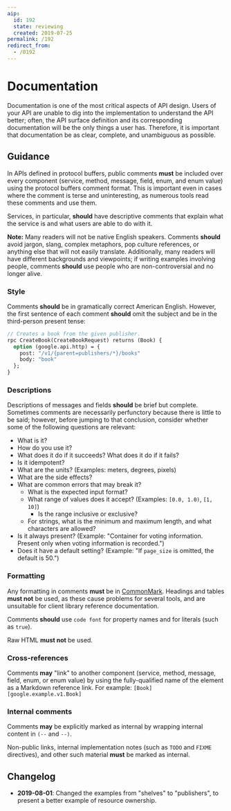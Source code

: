 ```yaml
---
aip:
  id: 192
  state: reviewing
  created: 2019-07-25
permalink: /192
redirect_from:
  - /0192
---
```


# Documentation

Documentation is one of the most critical aspects of API design. Users of your
API are unable to dig into the implementation to understand the API better;
often, the API surface definition and its corresponding documentation will be
the only things a user has. Therefore, it is important that documentation be as
clear, complete, and unambiguous as possible.

## Guidance

In APIs defined in protocol buffers, public comments **must** be included over
every component (service, method, message, field, enum, and enum value) using
the protocol buffers comment format. This is important even in cases where the
comment is terse and uninteresting, as numerous tools read these comments and
use them.

Services, in particular, **should** have descriptive comments that explain what
the service is and what users are able to do with it.

**Note:** Many readers will not be native English speakers. Comments **should**
avoid jargon, slang, complex metaphors, pop culture references, or anything
else that will not easily translate. Additionally, many readers will have
different backgrounds and viewpoints; if writing examples involving people,
comments **should** use people who are non-controversial and no longer alive.

### Style

Comments **should** be in gramatically correct American English. However, the
first sentence of each comment **should** omit the subject and be in the
third-person present tense:

```proto
// Creates a book from the given publisher.
rpc CreateBook(CreateBookRequest) returns (Book) {
  option (google.api.http) = {
    post: "/v1/{parent=publishers/*}/books"
    body: "book"
  };
}
```

### Descriptions

Descriptions of messages and fields **should** be brief but complete. Sometimes
comments are necessarily perfunctory because there is little to be said;
however, before jumping to that conclusion, consider whether some of the
following questions are relevant:

- What is it?
- How do you use it?
- What does it do if it succeeds? What does it do if it fails?
- Is it idempotent?
- What are the units? (Examples: meters, degrees, pixels)
- What are the side effects?
- What are common errors that may break it?
  - What is the expected input format?
  - What range of values does it accept? (Examples: `[0.0, 1.0)`, `[1, 10]`)
    - Is the range inclusive or exclusive?
  - For strings, what is the minimum and maximum length, and what characters
    are allowed?
- Is it always present? (Example: "Container for voting information. Present
  only when voting information is recorded.")
- Does it have a default setting? (Example: "If `page_size` is omitted, the
  default is 50.")

### Formatting

Any formatting in comments **must** be in [CommonMark][]. Headings and tables
**must not** be used, as these cause problems for several tools, and are
unsuitable for client library reference documentation.

Comments **should** use `code font` for property names and for literals (such
as `true`).

Raw HTML **must not** be used.

### Cross-references

Comments **may** "link" to another component (service, method, message, field,
enum, or enum value) by using the fully-qualified name of the element as a
Markdown reference link. For example: `[Book][google.example.v1.Book]`

### Internal comments

<!-- TODO: This does not work outside of Google.
           We should probably try to get that fixed. -->

Comments **may** be explicitly marked as internal by wrapping internal content
in `(--` and `--)`.

Non-public links, internal implementation notes (such as `TODO` and `FIXME`
directives), and other such material **must** be marked as internal.

[commonmark]: https://commonmark.org/

## Changelog

- **2019-08-01**: Changed the examples from "shelves" to "publishers", to
  present a better example of resource ownership.
